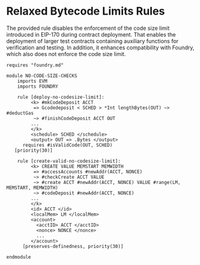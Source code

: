 Relaxed Bytecode Limits Rules
===================

The provided rule disables the enforcement of the code size limit introduced in EIP-170 during contract deployment.
That enables the deployment of larger test contracts containing auxiliary functions for verification and testing.
In addition, it enhances compatibility with Foundry, which also does not enforce the code size limit.

```k
requires "foundry.md"

module NO-CODE-SIZE-CHECKS
    imports EVM
    imports FOUNDRY

    rule [deploy-no-codesize-limit]:
         <k> #mkCodeDeposit ACCT
          => Gcodedeposit < SCHED > *Int lengthBytes(OUT) ~> #deductGas
          ~> #finishCodeDeposit ACCT OUT
         ...
         </k>
         <schedule> SCHED </schedule>
         <output> OUT => .Bytes </output>
      requires #isValidCode(OUT, SCHED)
   [priority(30)]

    rule [create-valid-no-codesize-limit]:
         <k> CREATE VALUE MEMSTART MEMWIDTH
          => #accessAccounts #newAddr(ACCT, NONCE)
          ~> #checkCreate ACCT VALUE
          ~> #create ACCT #newAddr(ACCT, NONCE) VALUE #range(LM, MEMSTART, MEMWIDTH)
          ~> #codeDeposit #newAddr(ACCT, NONCE)
         ...
         </k>
         <id> ACCT </id>
         <localMem> LM </localMem>
         <account>
           <acctID> ACCT </acctID>
           <nonce> NONCE </nonce>
           ...
         </account>
      [preserves-definedness, priority(30)]

endmodule
```